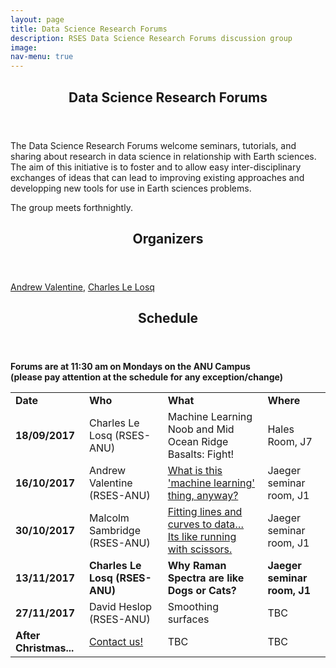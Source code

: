 ```yaml
---
layout: page
title: Data Science Research Forums
description: RSES Data Science Research Forums discussion group
image: 
nav-menu: true
--- 
```


<section id="main" class="style2">
	<div class="inner">
		<header class="major">
			<h1>Data Science Research Forums</h1>
		</header>
		<p>
			The Data Science Research Forums welcome seminars, tutorials, and sharing about research in data science in relationship with Earth sciences. The aim of this initiative is to foster and to allow easy inter-disciplinary exchanges of ideas that can lead to improving existing approaches and developping new tools for use in Earth sciences problems.
		</p>
		<p>
			The group meets forthnightly.
		</p>
		<header class="minor">
			<h2>Organizers</h2>
		</header>
		<a href="http://rses.anu.edu.au/~andrewv/">Andrew Valentine</a>,
		<a href="http://rses.anu.edu.au/people/charles-le-losq">Charles Le Losq</a>
		<p></p>
		<header class="minor">
			<h2>Schedule</h2>
		</header>
		<p> <b>Forums are at 11:30 am on Mondays on the ANU Campus <br>(please pay attention at the schedule for any exception/change)</b></p>
		<table>
			<tr>
				<td><b>Date</b></td>
				<td><b>Who</b></td>
				<td><b>What</b></td>
				<td><b>Where</b></td>
			</tr>
			<tr>
				<td><b>18/09/2017</b></td>
				<td>Charles Le Losq (RSES-ANU)</td>
				<td>Machine Learning Noob and Mid Ocean Ridge Basalts: Fight! </td>
				<td>Hales Room, J7</td>
			</tr>
			<tr>
				<td><b>16/10/2017</b></td>
				<td>Andrew Valentine (RSES-ANU)</td>
				<td><a href="https://rses-datascience.github.io/rses-datascience.github.io/2017/09/16/andrewvalentine.html" target="_blank">What is this 'machine learning' thing, anyway?</a></td>
				<td>Jaeger seminar room, J1</td>
			</tr>
			<tr>
				<td><b>30/10/2017</b></td>
				<td>Malcolm Sambridge (RSES-ANU)</td>
				<td><a href="https://rses-datascience.github.io/rses-datascience.github.io/2017/10/30/Malcolm_talk.html" target="_blank">Fitting lines and curves to data… Its like running with scissors.</a></td>
				<td>Jaeger seminar room, J1</td>
			</tr>
			<tr style="font-weight:bold">
				<td><b>13/11/2017</b></td>
				<td>Charles Le Losq (RSES-ANU)</td>
				<td>Why Raman Spectra are like Dogs or Cats?</td>
				<td>Jaeger seminar room, J1</td>
			</tr>
			<tr>
				<td><b>27/11/2017</b></td>
				<td>David Heslop (RSES-ANU)</td>
				<td>Smoothing surfaces</td>
				<td>TBC</td>
			</tr>
			<tr>
				<td><b>After Christmas...</b></td>
				<td><a href="mailto:charles.lelosq@anu.edu.au,andrew.valentine@anu.edu.au?subject=Data%Forum%20Request">Contact us!</a></td>
				<td>TBC</td>
				<td>TBC</td>
			</tr>
			<!-- <tr>
				<td><b></b></td>
				<td></td>
				<td></td>
				<td></td>
			</tr> -->
		</table>
	</div>
</section>
